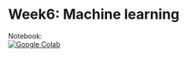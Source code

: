 # Week6: Machine learning

Notebook:<br/>
[![Google Colab](https://badgen.net/badge/Launch/on%20Google%20Colab/yellow?icon=terminal)](https://colab.research.google.com/github/AISaturdaysLagos/Cohort4/blob/master/intermediate/computer-vision/week06/notebook/machine_learning.ipynb)

